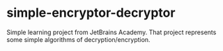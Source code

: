 # simple-encryptor-decryptor
Simple learning project from JetBrains Academy. That project represents some simple algorithms of decryption/encryption.
